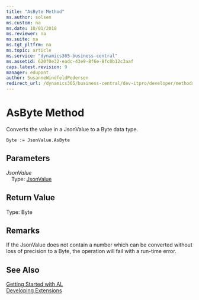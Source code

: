 ```yaml
---
title: "AsByte Method"
ms.author: solsen
ms.custom: na
ms.date: 10/01/2018
ms.reviewer: na
ms.suite: na
ms.tgt_pltfrm: na
ms.topic: article
ms.service: "dynamics365-business-central"
ms.assetid: 620f0e32-eadc-43e9-8f6e-8fc0b12c3aaf
caps.latest.revision: 9
manager: edupont
author: SusanneWindfeldPedersen
redirect_url: /dynamics365/business-central/dev-itpro/developer/methods-auto/library
---
```

<!--This topic is deprected, see redirection URL-->

 

# AsByte Method

Converts the value in a JsonValue to a Byte data type.

```
Byte := JsonValue.AsByte
```
## Parameters
*JsonValue*  
&emsp;Type: [JsonValue](jsonvalue-class.md)

## Return Value
Type: Byte

## Remarks
If the JsonValue does not contain a number which can be converted without loss of precision to a Byte, the operation will fail with a run-time error.

## See Also
[Getting Started with AL](../devenv-get-started.md)  
[Developing Extensions](../devenv-dev-overview.md)
